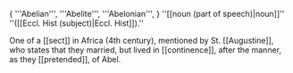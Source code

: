 { '''Abelian''', '''Abelite''', '''Abelonian''', } ''[[noun (part of speech)|noun]]'' ''([[Eccl. Hist (subject)|Eccl. Hist]]).''

One of a [[sect]] in Africa (4th century), mentioned by St. [[Augustine]], who states that they married, but lived in [[continence]], after the manner, as they [[pretended]], of Abel.